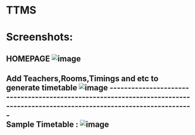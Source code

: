 # TTMS
# Screenshots:
HOMEPAGE
![image](https://github.com/manichandra95151/TTMS/assets/82253140/e3d53512-71ba-48a6-aa13-c9f39ed24b45)
-------------------------------------------------------------------------------------------------------------------------------------------------------------------------------------------------------------------------------------------------------------------------
Add Teachers,Rooms,Timings and etc to generate timetable
![image](https://github.com/manichandra95151/TTMS/assets/82253140/49cff3d2-f474-4896-9e12-d8d2e7a51e9a)
-----------------------------------------------------------------------------------------------------------------------------\
Sample Timetable :
![image](https://github.com/manichandra95151/TTMS/assets/82253140/cffa1b5b-fa85-4f8d-b39f-6793e07f15f0)
---------------------------------------------------------------------------------------------------------------------------


